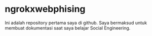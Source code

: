 # ngrokxwebphising
Ini adalah repository pertama saya di github. Saya bermaksud untuk membuat dokumentasi saat saya belajar Social Engineering.
